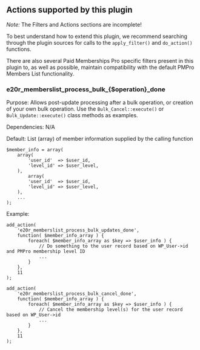 ## Actions supported by this plugin

*Note:* The Filters and Actions sections are incomplete!

To best understand how to extend this plugin, we recommend searching through the plugin sources for calls to the `apply_filter()` and `do_action()` functions.

There are also several Paid Memberships Pro specific filters present in this plugin to, as well as possible, maintain compatibility with the default PMPro Members List functionality.

### e20r_memberslist_process_bulk_{$operation}_done

Purpose: Allows post-update processing after a bulk operation, or creation of your own bulk operation. Use the `Bulk_Cancel::execute()` or `Bulk_Update::execute()` class methods as examples.

Dependencies: N/A

Default: List (array) of member information supplied by the calling function

```
$member_info = array(
	array(
		'user_id'  => $user_id,
		'level_id' => $user_level,
	),
		array(
		'user_id'  => $user_id,
		'level_id' => $user_level,
	),
	...
);
```
Example:
```
add_action(
	'e20r_memberslist_process_bulk_updates_done',
	function( $member_info_array ) {
		foreach( $member_info_array as $key => $user_info ) {
			// Do something to the user record based on WP_User->id and PMPro membership level ID
			...
		}
	},
	11
);
```

```
add_action(
	'e20r_memberslist_process_bulk_cancel_done',
	function( $member_info_array ) {
		foreach( $member_info_array as $key => $user_info ) {
			// Cancel the membership level(s) for the user record based on WP_User->id
			...
		}
	},
	11
);
```
